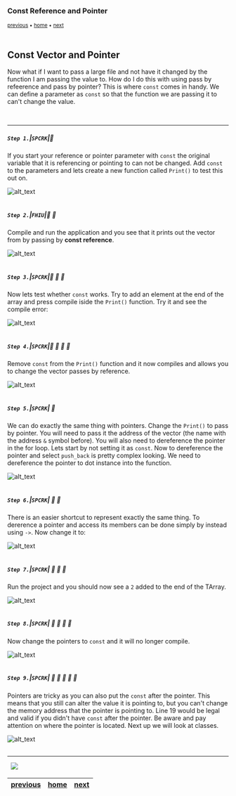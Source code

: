 <img src="https://via.placeholder.com/1000x4/45D7CA/45D7CA" alt="drawing" height="4px"/>

### Const Reference and Pointer

<sub>[previous](../) • [home](../README.md#user-content-gms2-top-down-shooter) • [next](../)</sub>

<img src="https://via.placeholder.com/1000x4/45D7CA/45D7CA" alt="drawing" height="4px"/>

## Const Vector and Pointer
Now what if I want to pass a large file and not have it changed by the function I am passing the value to.  How do I do this with using pass by refeerence and pass by pointer?  This is where `const` comes in handy.  We can define a parameter as `const` so that the function we are passing it to can't change the value.

<br>

---


##### `Step 1.`\|`SPCRK`|:small_blue_diamond:

If you start your reference or pointer parameter with `const` the original variable that it is referencing or pointing to can not be changed.  Add `const` to the parameters and lets create a new function called `Print()` to test this out on.

![alt_text](images/PassVectorAsConst.jpg)

<img src="https://via.placeholder.com/500x2/45D7CA/45D7CA" alt="drawing" height="2px" alt = ""/>

##### `Step 2.`\|`FHIU`|:small_blue_diamond: :small_blue_diamond: 

Compile and run the application and you see that it prints out the vector from by passing by **const reference**.

![alt_text](images/PassConstVector.jpg)

<img src="https://via.placeholder.com/500x2/45D7CA/45D7CA" alt="drawing" height="2px" alt = ""/>

##### `Step 3.`\|`SPCRK`|:small_blue_diamond: :small_blue_diamond: :small_blue_diamond:

Now lets test whether `const` works.  Try to add an element at the end of the array and press compile iside the `Print()` function.  Try it and see the compile error:

![alt_text](images/FunctionCantChangeValue.jpg)

<img src="https://via.placeholder.com/500x2/45D7CA/45D7CA" alt="drawing" height="2px" alt = ""/>

##### `Step 4.`\|`SPCRK`|:small_blue_diamond: :small_blue_diamond: :small_blue_diamond: :small_blue_diamond:

Remove `const` from the `Print()` function and it now compiles and allows you to change the vector passes by reference.

![alt_text](images/ItCompilesWithoutConst.jpg)

<img src="https://via.placeholder.com/500x2/45D7CA/45D7CA" alt="drawing" height="2px" alt = ""/>

##### `Step 5.`\|`SPCRK`| :small_orange_diamond:

We can do exactly the same thing with pointers.  Change the `Print()` to pass by pointer.  You will need to pass it the address of the vector (the name with the address `&` symbol before).  You will also need to dereference the pointer in the for loop.  Lets start by not setting it as `const`. Now to dereference the pointer and select `push_back` is pretty complex looking.  We need to dereference the pointer to dot instance into the function.

![alt_text](images/DereferencePointerDotReference.jpg)

<img src="https://via.placeholder.com/500x2/45D7CA/45D7CA" alt="drawing" height="2px" alt = ""/>

##### `Step 6.`\|`SPCRK`| :small_orange_diamond: :small_blue_diamond:

There is an easier shortcut to represent exactly the same thing.  To dererence a pointer and access its members can be done simply by instead using `->`.  Now change it to:

![alt_text](images/PushBackWith->.jpg)

<img src="https://via.placeholder.com/500x2/45D7CA/45D7CA" alt="drawing" height="2px" alt = ""/>

##### `Step 7.`\|`SPCRK`| :small_orange_diamond: :small_blue_diamond: :small_blue_diamond:

Run the project and you should now see a `2` added to the end of the TArray.

![alt_text](images/TwoAddedToArray.jpg)

<img src="https://via.placeholder.com/500x2/45D7CA/45D7CA" alt="drawing" height="2px" alt = ""/>

##### `Step 8.`\|`SPCRK`| :small_orange_diamond: :small_blue_diamond: :small_blue_diamond: :small_blue_diamond:

Now change the pointers to `const` and it will no longer compile.

![alt_text](images/ConstPointer.jpg)

<img src="https://via.placeholder.com/500x2/45D7CA/45D7CA" alt="drawing" height="2px" alt = ""/>

##### `Step 9.`\|`SPCRK`| :small_orange_diamond: :small_blue_diamond: :small_blue_diamond: :small_blue_diamond: :small_blue_diamond:

Pointers are tricky as you can also put the `const` after the pointer.  This means that you still can alter the value it is pointing to, but you can't change the memory address that the pointer is pointing to.  Line 19 would be legal and valid if you didn't have `const` after the pointer.  Be aware and pay attention on where the pointer is located. Next up we will look at classes.

![alt_text](images/ConstMemoryP.jpg)

<img src="https://via.placeholder.com/500x2/45D7CA/45D7CA" alt="drawing" height="2px" alt = ""/>


___


<img src="https://via.placeholder.com/1000x4/dba81a/dba81a" alt="drawing" height="4px" alt = ""/>

<img src="https://via.placeholder.com/1000x100/45D7CA/000000/?text=Next Up - ADD NEXT PAGE">

<img src="https://via.placeholder.com/1000x4/dba81a/dba81a" alt="drawing" height="4px" alt = ""/>

| [previous](../)| [home](../README.md#user-content-gms2-top-down-shooter) | [next](../)|
|---|---|---|
